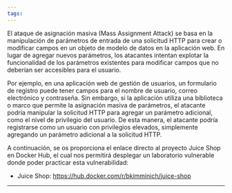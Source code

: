 ```yaml
---
tags:
---
```

El ataque de asignación masiva (Mass Assignment Attack) se basa en la manipulación de parámetros de entrada de una solicitud HTTP para crear o modificar campos en un objeto de modelo de datos en la aplicación web. En lugar de agregar nuevos parámetros, los atacantes intentan explotar la funcionalidad de los parámetros existentes para modificar campos que no deberían ser accesibles para el usuario.

Por ejemplo, en una aplicación web de gestión de usuarios, un formulario de registro puede tener campos para el nombre de usuario, correo electrónico y contraseña. Sin embargo, si la aplicación utiliza una biblioteca o marco que permite la asignación masiva de parámetros, el atacante podría manipular la solicitud HTTP para agregar un parámetro adicional, como el nivel de privilegio del usuario. De esta manera, el atacante podría registrarse como un usuario con privilegios elevados, simplemente agregando un parámetro adicional a la solicitud HTTP.

A continuación, se os proporciona el enlace directo al proyecto Juice Shop en Docker Hub, el cual nos permitirá desplegar un laboratorio vulnerable donde poder practicar esta vulnerabilidad:
- Juice Shop: https://hub.docker.com/r/bkimminich/juice-shop

-----
